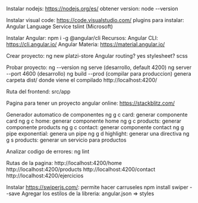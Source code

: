 Instalar nodejs: https://nodejs.org/es/
obtener version: node --version

Instalar visual code: https://code.visualstudio.com/
plugins para instalar:
	Angular Language Service
	tslint (Microsoft)
	
Instalar Angular: npm i -g @angular/cli
Recursos:
	Angular CLI: https://cli.angular.io/
	Angular Materia: https://material.angular.io/

Crear proyecto: 
	ng new platzi-store
	Angular routing? yes
	stylesheet? scss
	
Probar proyecto:
	ng --version
	ng serve (desarrollo, default 4200)
	ng server --port 4600 (desarrollo)
	ng build --prod (compilar para produccion)
		genera carpeta dist/ donde viene el compilado
	http://localhost:4200/
	
Ruta del frontend: src/app

Pagina para tener un proyecto angular online:
	https://stackblitz.com/	

Generador automatico de componentes
	ng g c card: generar componente card
	ng g c home: generar componente home
	ng g c products: generar componente products
	ng g c contact: generar componente contact
	ng g pipe exponential: genera un pipe
	ng g d highlight: generar una directiva
	ng g s products: generar un servicio para productos

Analizar codigo de errores:
	ng lint

Rutas de la pagina: 
	http://localhost:4200/home
	http://localhost:4200/products
	http://localhost:4200/contact
	http://localhost:4200/ejercicios

Instalar https://swiperjs.com/: permite hacer carruseles
	npm install swiper --save
	Agregar los estilos de la libreria:
		angular.json => styles